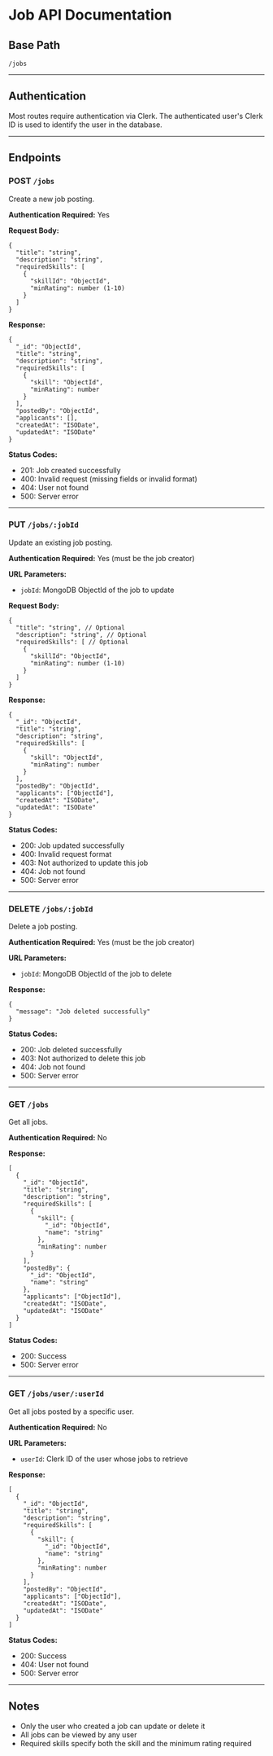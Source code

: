 # Job API Documentation

## Base Path
`/jobs`

---

## Authentication
Most routes require authentication via Clerk. The authenticated user's Clerk ID is used to identify the user in the database.

---

## Endpoints

### POST `/jobs`
Create a new job posting.

**Authentication Required:** Yes

**Request Body:**
```
{
  "title": "string",
  "description": "string",
  "requiredSkills": [
    {
      "skillId": "ObjectId",
      "minRating": number (1-10)
    }
  ]
}
```

**Response:**
```
{
  "_id": "ObjectId",
  "title": "string",
  "description": "string",
  "requiredSkills": [
    {
      "skill": "ObjectId",
      "minRating": number
    }
  ],
  "postedBy": "ObjectId",
  "applicants": [],
  "createdAt": "ISODate",
  "updatedAt": "ISODate"
}
```

**Status Codes:**
- 201: Job created successfully
- 400: Invalid request (missing fields or invalid format)
- 404: User not found
- 500: Server error

---

### PUT `/jobs/:jobId`
Update an existing job posting.

**Authentication Required:** Yes (must be the job creator)

**URL Parameters:**
- `jobId`: MongoDB ObjectId of the job to update

**Request Body:**
```
{
  "title": "string", // Optional
  "description": "string", // Optional
  "requiredSkills": [ // Optional
    {
      "skillId": "ObjectId",
      "minRating": number (1-10)
    }
  ]
}
```

**Response:**
```
{
  "_id": "ObjectId",
  "title": "string",
  "description": "string",
  "requiredSkills": [
    {
      "skill": "ObjectId",
      "minRating": number
    }
  ],
  "postedBy": "ObjectId",
  "applicants": ["ObjectId"],
  "createdAt": "ISODate",
  "updatedAt": "ISODate"
}
```

**Status Codes:**
- 200: Job updated successfully
- 400: Invalid request format
- 403: Not authorized to update this job
- 404: Job not found
- 500: Server error

---

### DELETE `/jobs/:jobId`
Delete a job posting.

**Authentication Required:** Yes (must be the job creator)

**URL Parameters:**
- `jobId`: MongoDB ObjectId of the job to delete

**Response:**
```
{
  "message": "Job deleted successfully"
}
```

**Status Codes:**
- 200: Job deleted successfully
- 403: Not authorized to delete this job
- 404: Job not found
- 500: Server error

---

### GET `/jobs`
Get all jobs.

**Authentication Required:** No

**Response:**
```
[
  {
    "_id": "ObjectId",
    "title": "string",
    "description": "string",
    "requiredSkills": [
      {
        "skill": {
          "_id": "ObjectId",
          "name": "string"
        },
        "minRating": number
      }
    ],
    "postedBy": {
      "_id": "ObjectId",
      "name": "string"
    },
    "applicants": ["ObjectId"],
    "createdAt": "ISODate",
    "updatedAt": "ISODate"
  }
]
```

**Status Codes:**
- 200: Success
- 500: Server error

---

### GET `/jobs/user/:userId`
Get all jobs posted by a specific user.

**Authentication Required:** No

**URL Parameters:**
- `userId`: Clerk ID of the user whose jobs to retrieve

**Response:**
```
[
  {
    "_id": "ObjectId",
    "title": "string",
    "description": "string",
    "requiredSkills": [
      {
        "skill": {
          "_id": "ObjectId",
          "name": "string"
        },
        "minRating": number
      }
    ],
    "postedBy": "ObjectId",
    "applicants": ["ObjectId"],
    "createdAt": "ISODate",
    "updatedAt": "ISODate"
  }
]
```

**Status Codes:**
- 200: Success
- 404: User not found
- 500: Server error

---

## Notes
- Only the user who created a job can update or delete it
- All jobs can be viewed by any user
- Required skills specify both the skill and the minimum rating required
